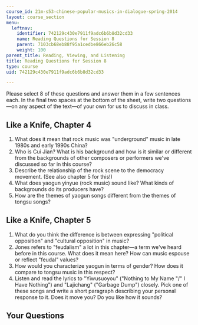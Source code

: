 ```yaml
---
course_id: 21m-s53-chinese-popular-musics-in-dialogue-spring-2014
layout: course_section
menu:
  leftnav:
    identifier: 742129c430e7911f9adc6b6b8d32cd33
    name: Reading Questions for Session 8
    parent: 7103cb68eb88f95a1cedbe866eb26c58
    weight: 100
parent_title: Reading, Viewing, and Listening
title: Reading Questions for Session 8
type: course
uid: 742129c430e7911f9adc6b6b8d32cd33

---
```


Please select 8 of these questions and answer them in a few sentences each. In the final two spaces at the bottom of the sheet, write two questions—on any aspect of the text—of your own for us to discuss in class.

Like a Knife, Chapter 4
-----------------------

1.  What does it mean that rock music was "underground" music in late 1980s and early 1990s China?
2.  Who is Cui Jian? What is his background and how is it similar or different from the backgrounds of other composers or performers we've discussed so far in this course?
3.  Describe the relationship of the rock scene to the democracy movement. (See also chapter 5 for this!)
4.  What does yaogun yinyue (rock music) sound like? What kinds of backgrounds do its producers have?
5.  How are the themes of yaogun songs different from the themes of tongsu songs?

Like a Knife, Chapter 5
-----------------------

1.  What do you think the difference is between expressing "political opposition" and "cultural opposition" in music?
2.  Jones refers to "feudalism" a lot in this chapter—a term we've heard before in this course. What does it mean here? How can music espouse or reflect "feudal" values?
3.  How would you characterize yaogun in terms of gender? How does it compare to tongsu music in this respect?
4.  Listen and read the lyrics to "Yiwusuoyou" ("Nothing to My Name "/" I Have Nothing") and "Lajichang" ("Garbage Dump") closely. Pick one of these songs and write a short paragraph describing your personal response to it. Does it move you? Do you like how it sounds?

Your Questions
--------------